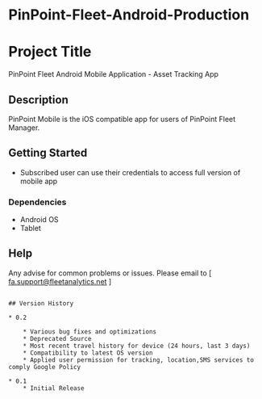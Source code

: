 # PinPoint-Fleet-Android-Production


# Project Title

PinPoint Fleet Android Mobile Application - Asset Tracking App

## Description

PinPoint Mobile is the iOS compatible app for users of PinPoint Fleet Manager.  

## Getting Started

*  Subscribed user can use their credentials to access full version of mobile app

### Dependencies

* Android OS
* Tablet


## Help

Any advise for common problems or issues. Please email to [ fa.support@fleetanalytics.net ]
```

## Version History

* 0.2

    * Various bug fixes and optimizations
    * Deprecated Source
    * Most recent travel history for device (24 hours, last 3 days)
    * Compatibility to latest OS version
    * Applied user permission for tracking, location,SMS services to comply Google Policy

* 0.1
    * Initial Release

